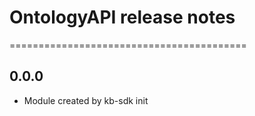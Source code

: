 # OntologyAPI release notes
=========================================

0.0.0
-----
* Module created by kb-sdk init
